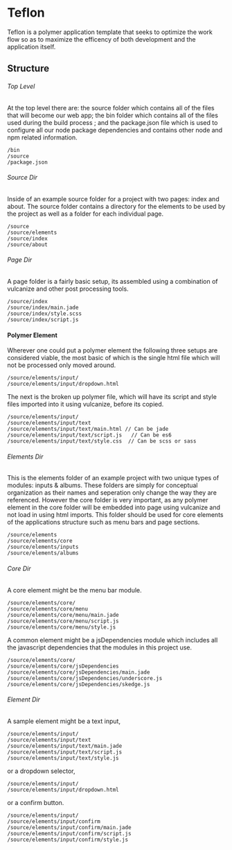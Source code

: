 # Teflon
Teflon is a polymer application template that seeks to optimize the work flow so as to maximize the efficency of both development and the application itself.

## Structure
###### Top Level
At the top level there are: the source folder which contains all of the files that will become our web app; the bin folder which contains all of the files used during the build process ; and the package.json file which is used to configure all our node package dependencies and contains other node and npm related information.
```
/bin
/source
/package.json
```
###### Source Dir
Inside of an example source folder for a project with two pages: index and about. The source folder contains a directory for the elements to be used by the project as well as a folder for each individual page.
```
/source
/source/elements
/source/index
/source/about
```
###### Page Dir
A page folder is a fairly basic setup, its assembled using a combination of vulcanize and other post processing tools.
```
/source/index
/source/index/main.jade
/source/index/style.scss
/source/index/script.js
```
#### Polymer Element
Wherever one could put a polymer element the following three setups are considered viable, the most basic of which is the single html file which will not be processed only moved around.
```
/source/elements/input/
/source/elements/input/dropdown.html
```
The next is the broken up polymer file, which will have its script and style files imported into it using vulcanize, before its copied.
```
/source/elements/input/
/source/elements/input/text
/source/elements/input/text/main.html // Can be jade
/source/elements/input/text/script.js   // Can be es6
/source/elements/input/text/style.css  // Can be scss or sass
```
###### Elements Dir
This is the elements folder of an example project with two unique types of modules: inputs & albums. These folders are simply for conceptual organization as their names and seperation only change the way they are referenced. However the core folder is very important, as any polymer element in the core folder will be embedded into page using vulcanize and not load in using html imports. This folder should be used for core elements of the applications structure such as menu bars and page sections.
```
/source/elements
/source/elements/core
/source/elements/inputs
/source/elements/albums
```
###### Core Dir
A  core element might be the menu bar module.
```
/source/elements/core/
/source/elements/core/menu
/source/elements/core/menu/main.jade
/source/elements/core/menu/script.js
/source/elements/core/menu/style.js
```
A common element might be a jsDependencies module which includes all the javascript dependencies that the modules in this project use.
```
/source/elements/core/
/source/elements/core/jsDependencies
/source/elements/core/jsDependencies/main.jade
/source/elements/core/jsDependencies/underscore.js
/source/elements/core/jsDependencies/skedge.js
```
###### Element Dir
A  sample element might be a text input,
```
/source/elements/input/
/source/elements/input/text
/source/elements/input/text/main.jade
/source/elements/input/text/script.js
/source/elements/input/text/style.js
```
or a dropdown selector,
```
/source/elements/input/
/source/elements/input/dropdown.html
```
or a confirm button.
```
/source/elements/input/
/source/elements/input/confirm
/source/elements/input/confirm/main.jade
/source/elements/input/confirm/script.js
/source/elements/input/confirm/style.js
```

